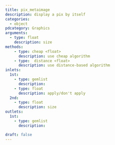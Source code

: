 ```yaml
---
title: pix_metaimage
description: display a pix by itself
categories:
  - object
pdcategory: Graphics
arguments:
  - type: float
    description: size
methods:
    - type: cheap <float>
      description: use cheap algorithm 
    - type:  distance <float>
      description: use distance-based algorithm
inlets:
  1st:
    - type: gemlist
      description:
    - type: float
      description: apply/don't apply
  2nd:
    - type: float
      description: size
outlets:
  1st:
    - type: gemlist
      description:

draft: false
---
```


